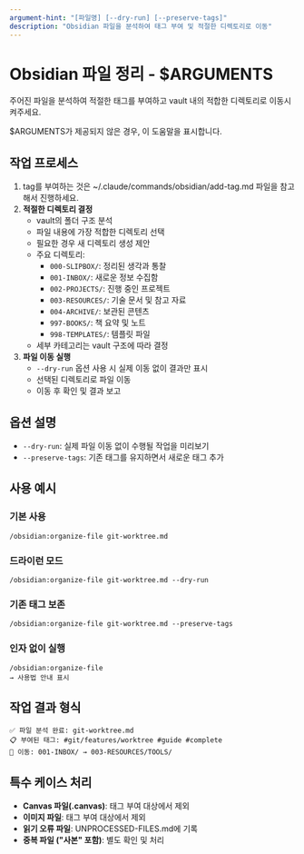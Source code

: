 ```yaml
---
argument-hint: "[파일명] [--dry-run] [--preserve-tags]"
description: "Obsidian 파일을 분석하여 태그 부여 및 적절한 디렉토리로 이동"
---
```


# Obsidian 파일 정리 - $ARGUMENTS

주어진 파일을 분석하여 적절한 태그를 부여하고 vault 내의 적합한 디렉토리로 이동시켜주세요.

$ARGUMENTS가 제공되지 않은 경우, 이 도움말을 표시합니다.

## 작업 프로세스

1. tag를 부여하는 것은 ~/.claude/commands/obsidian/add-tag.md 파일을 참고해서 진행하세요.
2. **적절한 디렉토리 결정**
   - vault의 폴더 구조 분석
   - 파일 내용에 가장 적합한 디렉토리 선택
   - 필요한 경우 새 디렉토리 생성 제안
   - 주요 디렉토리:
     - `000-SLIPBOX/`: 정리된 생각과 통찰
     - `001-INBOX/`: 새로운 정보 수집함
     - `002-PROJECTS/`: 진행 중인 프로젝트
     - `003-RESOURCES/`: 기술 문서 및 참고 자료
     - `004-ARCHIVE/`: 보관된 콘텐츠
     - `997-BOOKS/`: 책 요약 및 노트
     - `998-TEMPLATES/`: 템플릿 파일
   - 세부 카테고리는 vault 구조에 따라 결정
3. **파일 이동 실행**
   - `--dry-run` 옵션 사용 시 실제 이동 없이 결과만 표시
   - 선택된 디렉토리로 파일 이동
   - 이동 후 확인 및 결과 보고

## 옵션 설명

- `--dry-run`: 실제 파일 이동 없이 수행될 작업을 미리보기
- `--preserve-tags`: 기존 태그를 유지하면서 새로운 태그 추가

## 사용 예시

### 기본 사용

```
/obsidian:organize-file git-worktree.md
```

### 드라이런 모드

```
/obsidian:organize-file git-worktree.md --dry-run
```

### 기존 태그 보존

```
/obsidian:organize-file git-worktree.md --preserve-tags
```

### 인자 없이 실행

```
/obsidian:organize-file
→ 사용법 안내 표시
```

## 작업 결과 형식

```
✅ 파일 분석 완료: git-worktree.md
📋 부여된 태그: #git/features/worktree #guide #complete
📁 이동: 001-INBOX/ → 003-RESOURCES/TOOLS/
```

## 특수 케이스 처리

- **Canvas 파일(.canvas)**: 태그 부여 대상에서 제외
- **이미지 파일**: 태그 부여 대상에서 제외
- **읽기 오류 파일**: UNPROCESSED-FILES.md에 기록
- **중복 파일 ("사본" 포함)**: 별도 확인 및 처리
